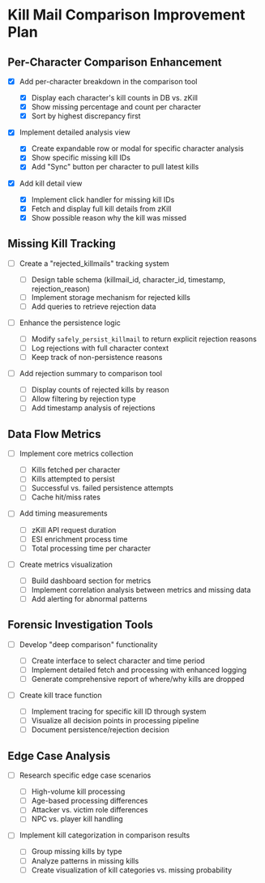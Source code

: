 # Kill Mail Comparison Improvement Plan

## Per-Character Comparison Enhancement

- [x] Add per-character breakdown in the comparison tool

  - [x] Display each character's kill counts in DB vs. zKill
  - [x] Show missing percentage and count per character
  - [x] Sort by highest discrepancy first

- [x] Implement detailed analysis view

  - [x] Create expandable row or modal for specific character analysis
  - [x] Show specific missing kill IDs
  - [x] Add "Sync" button per character to pull latest kills

- [x] Add kill detail view
  - [x] Implement click handler for missing kill IDs
  - [x] Fetch and display full kill details from zKill
  - [x] Show possible reason why the kill was missed

## Missing Kill Tracking

- [ ] Create a "rejected_killmails" tracking system

  - [ ] Design table schema (killmail_id, character_id, timestamp, rejection_reason)
  - [ ] Implement storage mechanism for rejected kills
  - [ ] Add queries to retrieve rejection data

- [ ] Enhance the persistence logic

  - [ ] Modify `safely_persist_killmail` to return explicit rejection reasons
  - [ ] Log rejections with full character context
  - [ ] Keep track of non-persistence reasons

- [ ] Add rejection summary to comparison tool
  - [ ] Display counts of rejected kills by reason
  - [ ] Allow filtering by rejection type
  - [ ] Add timestamp analysis of rejections

## Data Flow Metrics

- [ ] Implement core metrics collection

  - [ ] Kills fetched per character
  - [ ] Kills attempted to persist
  - [ ] Successful vs. failed persistence attempts
  - [ ] Cache hit/miss rates

- [ ] Add timing measurements

  - [ ] zKill API request duration
  - [ ] ESI enrichment process time
  - [ ] Total processing time per character

- [ ] Create metrics visualization
  - [ ] Build dashboard section for metrics
  - [ ] Implement correlation analysis between metrics and missing data
  - [ ] Add alerting for abnormal patterns

## Forensic Investigation Tools

- [ ] Develop "deep comparison" functionality

  - [ ] Create interface to select character and time period
  - [ ] Implement detailed fetch and processing with enhanced logging
  - [ ] Generate comprehensive report of where/why kills are dropped

- [ ] Create kill trace function
  - [ ] Implement tracing for specific kill ID through system
  - [ ] Visualize all decision points in processing pipeline
  - [ ] Document persistence/rejection decision

## Edge Case Analysis

- [ ] Research specific edge case scenarios

  - [ ] High-volume kill processing
  - [ ] Age-based processing differences
  - [ ] Attacker vs. victim role differences
  - [ ] NPC vs. player kill handling

- [ ] Implement kill categorization in comparison results
  - [ ] Group missing kills by type
  - [ ] Analyze patterns in missing kills
  - [ ] Create visualization of kill categories vs. missing probability
